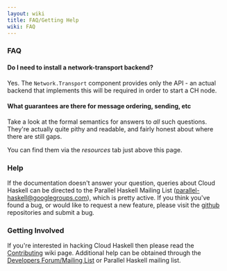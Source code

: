 ```yaml
---
layout: wiki
title: FAQ/Getting Help
wiki: FAQ
---
```


### FAQ

#### Do I need to install a network-transport backend?

Yes. The `Network.Transport` component provides only the API - an actual
backend that implements this will be required in order to start a CH node.

#### What guarantees are there for message ordering, sending, etc

Take a look at the formal semantics for answers to *all* such questions.
They're actually quite pithy and readable, and fairly honest about where
there are still gaps.

You can find them via the *resources* tab just above this page.

### Help

If the documentation doesn't answer your question, queries about Cloud Haskell
can be directed to the Parallel Haskell Mailing List
(parallel-haskell@googlegroups.com), which is pretty active. If you think
you've found a bug, or would like to request a new feature, please visit the
[github](https://github.com/haskell-distributed) repositories and submit a bug.

### Getting Involved

If you're interested in hacking Cloud Haskell then please read the
[Contributing](/wiki/contributing.html) wiki page. Additional help can be obtained through the
[Developers Forum/Mailing List](https://groups.google.com/forum/?fromgroups=#!forum/cloud-haskell-developers)
or Parallel Haskell mailing list.
